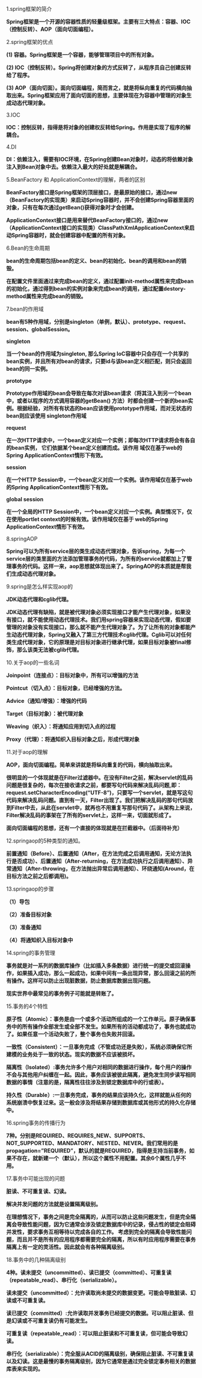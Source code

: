 1.spring框架的简介

**Spring框架是一个开源的容器性质的轻量级框架。主要有三大特点：容器、IOC（控制反转）、AOP（面向切面编程）。**



2.spring框架的优点

**(1) 容器。Spring框架是一个容器，能够管理项目中的所有对象。**

**(2) IOC（控制反转）。Spring将创建对象的方式反转了，从程序员自己创建反转给了程序。**

**(3) AOP（面向切面）。面向切面编程，简而言之，就是将纵向重复的代码横向抽取出来。Spring框架应用了面向切面的思想，主要体现在为容器中管理的对象生成动态代理对象。**



3.IOC

**IOC：控制反转，指得是将对象的创建权反转给Spring。作用是实现了程序的解耦合。**



4.DI

**DI：依赖注入，需要有IOC环境，在Spring创建Bean对象时，动态的将依赖对象注入到Bean对象中去。依赖注入最大的好处就是解耦合。**



5.BeanFactory 和 ApplicationContext的理解，两者的区别

​	**BeanFactory接口是Spring框架的顶层接口，是最原始的接口，通过new （BeanFactory的实现类）来启动Spring容器时，并不会创建Spring容器里面的对象，只有在每次通过getBean()获得对象时才会创建。**

**ApplicationContext接口是用来替代BeanFactory接口的，通过new （ApplicationContext接口的实现类）ClassPathXmlApplicationContext来启动Spring容器时，就会创建容器中配置的所有对象。**



6.Bean的生命周期

**bean的生命周期包括bean的定义、bean的初始化、bean的调用和bean的销毁。**

**在配置文件里面通过<bean></bean>来完成bean的定义，通过配置init-method属性来完成bean的初始化，通过得到bean的实例对象来完成bean的调用，通过配置destory-method属性来完成bean的销毁。**



7.bean的作用域

**bean有5种作用域，分别是singleton（单例，默认）、prototype、request、session、globalSession。**

**singleton**

**当一个bean的作用域为singleton, 那么Spring IoC容器中只会存在一个共享的bean实例，并且所有对bean的请求，只要id与该bean定义相匹配，则只会返回bean的同一实例。**

**prototype**

**Prototype作用域的bean会导致在每次对该bean请求（将其注入到另一个bean中，或者以程序的方式调用容器的getBean() 方法）时都会创建一个新的bean实例。根据经验，对所有有状态的bean应该使用prototype作用域，而对无状态的bean则应该使用 singleton作用域**

**request**

**在一次HTTP请求中，一个bean定义对应一个实例；即每次HTTP请求将会有各自的bean实例， 它们依据某个bean定义创建而成。该作用 域仅在基于web的Spring ApplicationContext情形下有效。**

**session**

**在一个HTTP Session中，一个bean定义对应一个实例。该作用域仅在基于web的Spring ApplicationContext情形下有效。**

**global session**

**在一个全局的HTTP Session中，一个bean定义对应一个实例。典型情况下，仅在使用portlet context的时候有效。该作用域仅在基于 web的Spring ApplicationContext情形下有效。**



8.springAOP

**Spring可以为所有service层的类生成动态代理对象，告诉spring，为每一个service层的类里面的方法添加管理事务的代码，为所有的service就都加上了管理事务的代码。这样一来，aop思想就体现出来了。SpringAOP的本质就是帮我们生成动态代理对象。**



9.spring是怎么样实现aop的

**JDK动态代理和cglib代理。**

**JDK动态代理有缺陷，就是被代理对象必须实现接口才能产生代理对象，如果没有接口，就不能使用动态代理技术。我们用spring容器来实现动态代理，假如要管理的对象没有实现接口，那么就不能产生代理对象了。为了让所有的对象都能产生动态代理对象，Spring又融入了第三方代理技术cglib代理。Cglib可以对任何类生成代理对象，它的原理是对目标对象进行继承代理，如果目标对象被final修饰，那么该类无法被cglib代理。**



 10.关于aop的一些名词

**Joinpoint（连接点）：目标对象中，所有可以增强的方法**

**Pointcut（切入点）：目标对象，已经增强的方法。**

**Advice（通知/增强）：增强的代码**

**Target（目标对象）：被代理对象**

**Weaving（织入）：将通知应用到切入点的过程**

**Proxy（代理）：将通知织入目标对象之后，形成代理对象**



11.对于aop的理解

​	**AOP，面向切面编程。简单来讲就是将纵向重复的代码，横向抽取出来。**

**很明显的一个体现就是在Filter过滤器中。在没有Filter之前，解决servlet的乱码问题是很复杂的，每次在接收请求之前，都要写句代码来解决乱码问题,即：request.setCharacterEncoding(“UTF-8”)，只要写一个servlet，就是写这句代码来解决乱码问题。直到有一天，Filter出现了。我们把解决乱码的那句代码放到Filter中去，从此在servlet中，就再也不用重复写那句代码了。从架构上来说，Filter解决乱码的事架在了所有的servlet上，这样一来，切面就形成了。**

**面向切面编程的思想，还有一个直接的体现就是在拦截器中。（后面待补充）**



12.springaop的5种类型的通知。

**前置通知（Before）、后置通知（After，在方法完成之后调用通知，无论方法执行是否成功）、后置通知（After-returning，在方法成功执行之后调用通知）、异常通知（After-throwing，在方法抛出异常后调用通知）、环绕通知(Around，在目标方法之前之后都调用)。**



13.springaop的步骤

**（1）导包**

**（2）准备目标对象**

**（3）准备通知**

**（4）将通知织入目标对象中**



14.spring的事务管理

**事务就是对一系列的数据库操作（比如插入多条数据）进行统一的提交或回滚操作，如果插入成功，那么一起成功，如果中间有一条出现异常，那么回滚之前的所有操作。这样可以防止出现脏数据，防止数据库数据出现问题。**

**现实世界中最常见的事务例子可能就是转账了。**



15.事务的4个特性

**原子性（Atomic）：事务是由一个或多个活动所组成的一个工作单元。原子确保事务中的所有操作全部发生或全部不发生。如果所有的活动都成功了，事务也就成功了。如果任意一个活动失败了，整个事务也失败并回滚。**

**一致性（Consistent）：一旦事务完成（不管成功还是失败），系统必须确保它所建模的业务处于一致的状态。现实的数据不应该被损坏。**

**隔离性（Isolated）:事务允许多个用户对相同的数据进行操作，每个用户的操作不会与其他用户纠缠在一起。因此，事务应该被彼此隔离，避免发生同步读写相同数据的事情（注意的是，隔离性往往涉及到锁定数据库中的行或表）。**

**持久性（Durable）:一旦事务完成，事务的结果应该持久化，这样就能从任何的系统崩溃中恢复过来。这一般会涉及将结果存储到数据库或其他形式的持久化存储中。**



16.spring事务的传播行为

**7种。分别是REQUIRED、REQUIRES_NEW、SUPPORTS、NOT_SUPPORTED、MANDATORY、NESTED、NEVER。我们常用的是propagation=”REQUIRED”，默认的就是REQUIRED，指得是支持当前事务，如果不存在，就新建一个（默认），所以这个属性不用配置。其余6个属性几乎不用。**



17.事务中可能出现的问题

**脏读、不可重复读、幻读。**

**解决并发问题的方法就是设置隔离级别。**

 **在理想情况下，事务之间是完全隔离的，从而可以防止这些问题发生，但是完全隔离会导致性能问题，因为它通常会涉及锁定数据库中的记录，侵占性的锁定会阻碍并发性，要求事务互相等待以完成各自的工作。 考虑到完全的隔离会导致性能问题，而且并不是所有的应用程序都需要完全的隔离，所以有时应用程序需要在事务隔离上有一定的灵活性。因此就会有各种隔离级别。**



18.事务中的几种隔离级别

**4种。读未提交（uncommitted）、读已提交（committed）、可重复读（repeatable_read）、串行化（serializable）。**

**读未提交（uncommitted）：允许读取尚未提交的数据变更。可能会导致脏读、幻读或不可重复读。**

**读已提交（committed）:允许读取并发事务已经提交的数据。可以阻止脏读、但是幻读或不可重复读仍有可能发生。**

**可重复读（repeatable_read）：可以阻止脏读和不可重复读，但可能会导致幻读。**

**串行化（serializable）：完全服从ACID的隔离级别，确保阻止脏读、不可重复读以及幻读。这是最慢的事务隔离级别，因为它通常是通过完全锁定事务相关的数据库表来实现的。**



